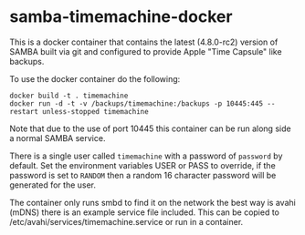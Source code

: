 # samba-timemachine-docker

This is a docker container that contains the latest (4.8.0-rc2) version of SAMBA built via git and configured to provide Apple "Time Capsule" like backups.

To use the docker container do the following:

```
docker build -t . timemachine
docker run -d -t -v /backups/timemachine:/backups -p 10445:445 --restart unless-stopped timemachine
```

Note that due to the use of port 10445 this container can be run along side a normal SAMBA service.

There is a single user called `timemachine` with a password of `password` by default. Set the environment variables USER or PASS to override, if the password is set to `RANDOM` then a random 16 character password will be generated for the user.

The container only runs smbd to find it on the network the best way is avahi (mDNS) there is an example service file included. This can be copied to /etc/avahi/services/timemachine.service or run in a container.
